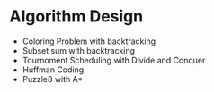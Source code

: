 <h1>Algorithm Design</h1>
<ul>
  <li>Coloring Problem with backtracking</li>
  <li>Subset sum with backtracking</li>
  <li>Tournoment Scheduling with Divide and Conquer</li>
  <li>Huffman Coding</li>
  <li>Puzzle8 with A*</li>
</ul>
